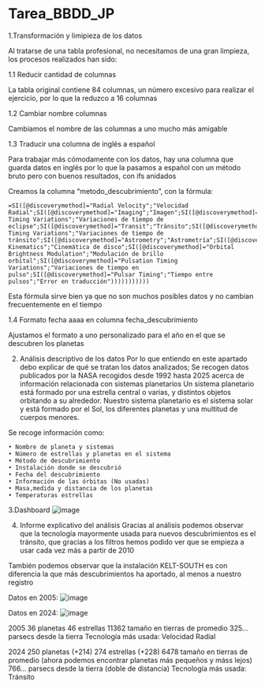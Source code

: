 # Tarea_BBDD_JP

1.Transformación y limipieza de los datos

Al tratarse de una tabla profesional, no necesitamos de una gran limpieza, los procesos realizados han sido:

1.1 Reducir cantidad de columnas

La tabla original contiene 84 columnas, un número excesivo para realizar el ejercicio, por lo que la reduzco a 16 columnas

1.2 Cambiar nombre columnas

Cambiamos el nombre de las columnas a uno mucho más amigable

1.3 Traducir una columna de inglés a español

Para trabajar más cómodamente con los datos, hay una columna que guarda datos en inglés por lo que la pasamos a español con un método bruto pero con buenos resultados, con ifs anidados

Creamos la columna “metodo_descubrimiento”, con la fórmula:

    =SI([@discoverymethod]="Radial Velocity";"Velocidad Radial";SI([@discoverymethod]="Imaging";"Imagen";SI([@discoverymethod]="Eclipse Timing Variations";"Variaciones de tiempo de eclipse";SI([@discoverymethod]="Transit";"Tránsito";SI([@discoverymethod]="Transit Timing Variations";"Variaciones de tiempo de tránsito";SI([@discoverymethod]="Astrometry";"Astrometría";SI([@discoverymethod]="Microlensing";"Microlente";SI([@discoverymethod]="Disk Kinematics";"Cinemática de disco";SI([@discoverymethod]="Orbital Brightness Modulation";"Modulación de brillo orbital";SI([@discoverymethod]="Pulsation Timing Variations";"Variaciones de tiempo en pulso";SI([@discoverymethod]="Pulsar Timing";"Tiempo entre pulsos";"Error en traducción"))))))))))) 
Esta fórmula sirve bien ya que no son muchos posibles datos y no cambian frecuentemente en el tiempo

1.4 Formato fecha aaaa en columna fecha_descubrimiento

Ajustamos el formato a uno personalizado para el año en el que se descubren los planetas

2. Análisis descriptivo de los datos
Por lo que entiendo en este apartado debo explicar de qué se tratan los datos analizados;
Se recogen datos publicados por la NASA recogidos desde 1992 hasta 2025 acerca de información relacionada con sistemas planetarios
Un sistema planetario está formado por una estrella central o varias, y distintos objetos orbitando a su alrededor. Nuestro sistema planetario es el sistema solar y está formado por el Sol, los diferentes planetas y una multitud de cuerpos menores.

Se recoge información como:

    • Nombre de planeta y sistemas
    • Número de estrellas y planetas en el sistema
    • Método de descubrimiento
    • Instalación donde se descubrió
    • Fecha del descubrimiento
    • Información de las órbitas (No usadas)
    • Masa,medida y distancia de los planetas
    • Temperaturas estrellas
    
3.Dashboard
![image](https://github.com/user-attachments/assets/6f3e0ee6-1d65-41dc-86e6-a6482dcfbfa3)


4. Informe explicativo del análisis
Gracias al análisis podemos observar que la tecnología mayormente usada para nuevos descubrimientos es el tránsito, que gracias a los filtros hemos podido ver que se empieza a usar cada vez más a partir de 2010

También podemos observar que la instalación KELT-SOUTH es con diferencia la que más descubrimientos ha aportado, al menos a nuestro registro

Datos en 2005:
![image](https://github.com/user-attachments/assets/c61b8a79-fd38-4eae-89fd-40a23aeceb1b)


Datos en 2024:
![image](https://github.com/user-attachments/assets/54c06571-2f5e-4f0c-9afe-1df2a05bee71)


2005
36 planetas
46 estrellas
11362 tamaño en tierras de promedio
325… parsecs desde la tierra
Tecnología más usada: Velocidad Radial

2024
250 planetas (+214)
274 estrellas (+228)
6478 tamaño en tierras de promedio (ahora podemos encontrar planetas más pequeños y máss lejos)
766… parsecs desde la tierra (doble de distancia)
Tecnología más usada: Tránsito















